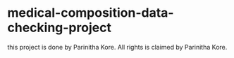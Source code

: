 # medical-composition-data-checking-project
this project is done by Parinitha Kore. All rights is claimed by Parinitha Kore.
